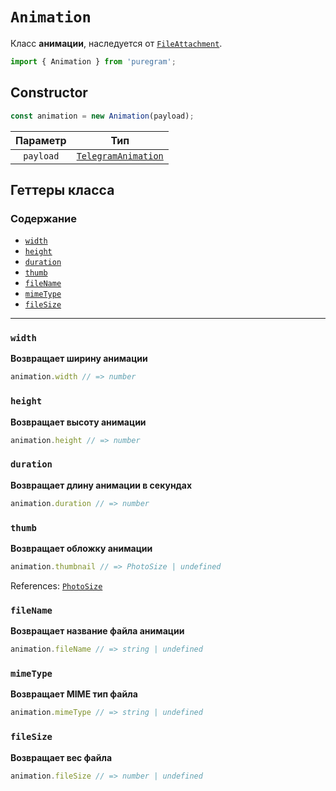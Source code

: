 # `Animation`

Класс **анимации**, наследуется от [`FileAttachment`](file-attachment.md).

```ts
import { Animation } from 'puregram';
```

## Constructor

```ts
const animation = new Animation(payload);
```

| Параметр  |                                 Тип                                 |
| :-------: | :-----------------------------------------------------------------: |
| `payload` | [`TelegramAnimation`](https://core.telegram.org/bots/api#animation) |

## Геттеры класса

### Содержание

* [`width`](#width)
* [`height`](#height)
* [`duration`](#duration)
* [`thumb`](#thumb)
* [`fileName`](#filename)
* [`mimeType`](#mimetype)
* [`fileSize`](#filesize)

---

### `width`

**Возвращает ширину анимации**

```ts
animation.width // => number
```

### `height`

**Возвращает высоту анимации**

```ts
animation.height // => number
```

### `duration`

**Возвращает длину анимации в секундах**

```ts
animation.duration // => number
```

### `thumb`

**Возвращает обложку анимации**

```ts
animation.thumbnail // => PhotoSize | undefined
```

References: [`PhotoSize`](../structures/photo-size.md)

### `fileName`

**Возвращает название файла анимации**

```ts
animation.fileName // => string | undefined
```

### `mimeType`

**Возвращает MIME тип файла**

```ts
animation.mimeType // => string | undefined
```

### `fileSize`

**Возвращает вес файла**

```ts
animation.fileSize // => number | undefined
```

